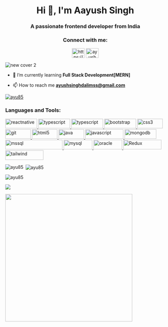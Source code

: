 <h1 align="center">Hi 👋, I'm Aayush Singh</h1>
<h3 align="center">A passionate frontend developer from India</h3>
<h3 align="center"><h3 align="center">Connect with me:</h3>
<p align="center">
<a href="https://www.linkedin.com/in/ayush-singh85/" target="blank"><img align="center" src="https://raw.githubusercontent.com/rahuldkjain/github-profile-readme-generator/master/src/images/icons/Social/linked-in-alt.svg" alt="https://www.linkedin.com/in/ayush-singh85/" height="30" width="40" /></a>
<a href="https://www.leetcode.com/ayushmcmt85" target="blank"><img align="center" src="https://raw.githubusercontent.com/rahuldkjain/github-profile-readme-generator/master/src/images/icons/Social/leet-code.svg" alt="ayushmcmt85" height="30" width="40" /></a>
</p> </h3>




![new cover 2](https://github.com/user-attachments/assets/3eca902b-6d68-42a2-8b9f-61d5ad57b28e)



- 🌱 I’m currently learning **Full Stack Development[MERN]**






- 📫 How to reach me **ayushsinghdalimss@gmail.com**

<p align="center">
</p>
<p align="left"> <a href="https://github.com/ryo-ma/github-profile-trophy"><img src="https://github-profile-trophy.vercel.app/?username=ayu85&theme=dark_lover&margin-w=15" alt="ayu85" /></a> </p>


<h3 align="left">Languages and Tools:</h3>
<p align="left"> <a href="https://reactnative.dev/" target="_blank" rel="noreferrer"> <img src="https://img.shields.io/badge/React-61DAFB.svg?style=for-the-badge&logo=React&logoColor=black" alt="reactnative" width="100" height="30"/>  </a> <a href="https://www.typescriptlang.org/" target="_blank" rel="noreferrer"> <img src="https://img.shields.io/badge/TypeScript-3178C6.svg?style=for-the-badge&logo=TypeScript&logoColor=white" alt="typescript" width="100" height="30"/>  </a> <a href="https://www.prisma.io/" target="_blank" rel="noreferrer"> <img src="https://img.shields.io/badge/Prisma-2D3748.svg?style=for-the-badge&logo=Prisma&logoColor=white" alt="typescript" width="100" height="30"/>  </a>  <a href="https://getbootstrap.com" target="_blank" rel="noreferrer"> <img src="https://img.shields.io/badge/Bootstrap-7952B3.svg?style=for-the-badge&logo=Bootstrap&logoColor=white" alt="bootstrap" width="100" height="30"/> </a> <a href="https://www.w3schools.com/css/" target="_blank" rel="noreferrer"> <img src="https://img.shields.io/badge/CSS3-1572B6.svg?style=for-the-badge&logo=CSS3&logoColor=white" alt="css3" width="80" height="30"/> </a> <a href="https://git-scm.com/" target="_blank" rel="noreferrer"> <img src="https://img.shields.io/badge/Git-F05032.svg?style=for-the-badge&logo=Git&logoColor=white" alt="git" width="80" height="30"/> </a> <a href="https://www.w3.org/html/" target="_blank" rel="noreferrer"> <img src="https://img.shields.io/badge/HTML5-E34F26.svg?style=for-the-badge&logo=HTML5&logoColor=white" alt="html5" width="80" height="30"/> </a> <a href="https://www.java.com" target="_blank" rel="noreferrer"> <img src="https://img.shields.io/badge/Java-ED8B00?style=for-the-badge&logo=java&logoColor=white" alt="java" width="80" height="30"/> </a> <a href="https://developer.mozilla.org/en-US/docs/Web/JavaScript" target="_blank" rel="noreferrer"> <img src="https://img.shields.io/badge/JavaScript-F7DF1E.svg?style=for-the-badge&logo=JavaScript&logoColor=black" alt="javascript" width="120" height="30"/> </a> <a href="https://www.mongodb.com/" target="_blank" rel="noreferrer"> <img src="https://img.shields.io/badge/MongoDB-47A248.svg?style=for-the-badge&logo=MongoDB&logoColor=white" alt="mongodb" width="100" height="30"/> </a> <a href="https://www.microsoft.com/en-us/sql-server" target="_blank" rel="noreferrer"> <img src="https://img.shields.io/badge/Microsoft%20SQL%20Server-CC2927.svg?style=for-the-badge&logo=Microsoft-SQL-Server&logoColor=white" alt="mssql" width="180" height="30"/> </a> <a href="https://www.mysql.com/" target="_blank" rel="noreferrer"> <img src="https://img.shields.io/badge/MySQL-4479A1.svg?style=for-the-badge&logo=MySQL&logoColor=white" alt="mysql" width="90" height="30"/> </a> <a href="https://www.oracle.com/" target="_blank" rel="noreferrer"> <img src="https://img.shields.io/badge/Oracle-F80000.svg?style=for-the-badge&logo=Oracle&logoColor=white" alt="oracle" width="90" height="30"/> </a> <a href="https://redux-toolkit.js.org/" target="_blank" rel="noreferrer"> <img src="https://img.shields.io/badge/Redux-764ABC.svg?style=for-the-badge&logo=Redux&logoColor=white" alt="Redux" width="120" height="30"/> </a>  <a href="https://tailwindcss.com/" target="_blank" rel="noreferrer"> <img src="https://img.shields.io/badge/Tailwind%20CSS-06B6D4.svg?style=for-the-badge&logo=Tailwind-CSS&logoColor=white" alt="tailwind" width="120" height="30"/> </a> </p>

<p><img align="left" src="https://github-readme-stats.vercel.app/api/top-langs?username=ayu85&show_icons=true&locale=en&layout=compact" alt="ayu85" /></p>

<p>&nbsp;<img align="center" src="https://github-readme-stats.vercel.app/api?username=ayu85&show_icons=true&locale=en" alt="ayu85" /></p>

<p><img align="center" src="https://github-readme-streak-stats.herokuapp.com/?user=ayu85&" alt="ayu85" /></p>

![](https://quotes-github-readme.vercel.app/api?type=horizontal&theme=radical)

<img src='https://randommeme-five.vercel.app/' style="height: 400px; text-align:center;"/>


<!---
Ayu85/Ayu85 is a ✨ special ✨ repository because its `README.md` (this file) appears on your GitHub profile.
You can click the Preview link to take a look at your changes.
--->
